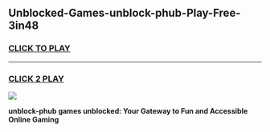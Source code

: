 
## Unblocked-Games-unblock-phub-Play-Free-3in48
<h3>
<a href="https://premium76.site?title=unblock-phub&ref=23A">CLICK TO PLAY</a></h3>
<hr>

<h3>
<a href="https://premium76.site?title=unblock-phub&ref=23A">CLICK 2 PLAY</a>
  
</h3>

<a href="https://premium76.site?title=unblock-phub&ref=23A"><img src="https://clearcache.store/games.png"></a>


**unblock-phub games unblocked: Your Gateway to Fun and Accessible Online Gaming**
